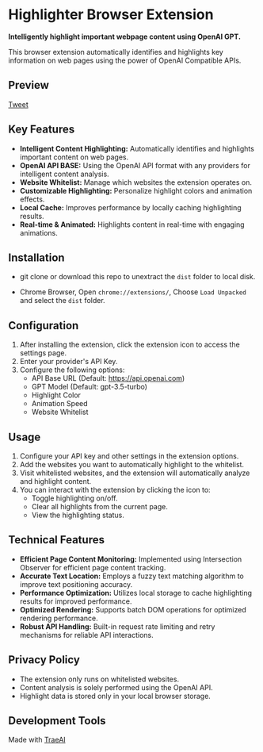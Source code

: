 # Highlighter Browser Extension

**Intelligently highlight important webpage content using OpenAI GPT.**

This browser extension automatically identifies and highlights key information on web pages using the power of OpenAI Compatible APIs.

## Preview

[Tweet](https://x.com/AnnioDance/status/1892475171182649772)

## Key Features

- **Intelligent Content Highlighting:** Automatically identifies and highlights important content on web pages.
- **OpenAI API BASE:** Using the OpenAI API format with any providers for intelligent content analysis.
- **Website Whitelist:** Manage which websites the extension operates on.
- **Customizable Highlighting:**  Personalize highlight colors and animation effects.
- **Local Cache:** Improves performance by locally caching highlighting results.
- **Real-time & Animated:** Highlights content in real-time with engaging animations.

## Installation

- git clone or download this repo to unextract the `dist` folder to local disk.

- Chrome Browser, Open `chrome://extensions/`, Choose `Load Unpacked` and select the `dist` folder.

## Configuration

1. After installing the extension, click the extension icon to access the settings page.
2. Enter your provider's API Key.
3. Configure the following options:
   - API Base URL (Default: https://api.openai.com)
   - GPT Model (Default: gpt-3.5-turbo)
   - Highlight Color
   - Animation Speed
   - Website Whitelist

## Usage

1. Configure your API key and other settings in the extension options.
2. Add the websites you want to automatically highlight to the whitelist.
3. Visit whitelisted websites, and the extension will automatically analyze and highlight content.
4. You can interact with the extension by clicking the icon to:
   - Toggle highlighting on/off.
   - Clear all highlights from the current page.
   - View the highlighting status.

## Technical Features

- **Efficient Page Content Monitoring:** Implemented using Intersection Observer for efficient page content tracking.
- **Accurate Text Location:** Employs a fuzzy text matching algorithm to improve text positioning accuracy.
- **Performance Optimization:** Utilizes local storage to cache highlighting results for improved performance.
- **Optimized Rendering:** Supports batch DOM operations for optimized rendering performance.
- **Robust API Handling:** Built-in request rate limiting and retry mechanisms for reliable API interactions.

## Privacy Policy

- The extension only runs on whitelisted websites.
- Content analysis is solely performed using the OpenAI API.
- Highlight data is stored only in your local browser storage.


## Development Tools
Made with [TraeAI](https://trae.ai)
